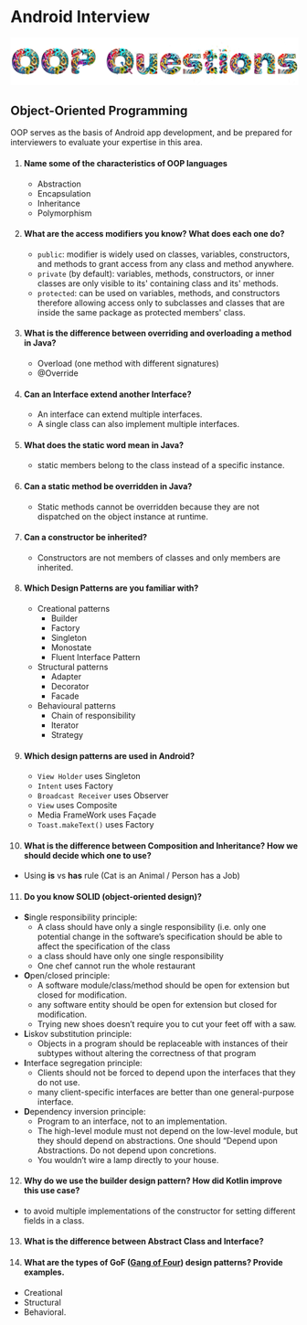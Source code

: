# Android Interview
![Android Interview - OOP Questions](images/oop.png)

## Object-Oriented Programming

OOP serves as the basis of Android app development, and be prepared for interviewers to evaluate your expertise in this area.

1. #### Name some of the characteristics of OOP languages

   * Abstraction
   * Encapsulation
   * Inheritance
   * Polymorphism

2. #### What are the access modifiers you know? What does each one do?

   * `public`: modifier is widely used on classes, variables, constructors, and methods to grant access from any class and method anywhere.
   * `private` (by default): variables, methods, constructors, or inner classes are only visible to its' containing class and its' methods.
   * `protected`: can be used on variables, methods, and constructors therefore allowing access only to subclasses and classes that are inside the same package as protected members' class.

3. #### What is the difference between overriding and overloading a method in Java?

   * Overload (one method with different signatures)
   * @Override

4. #### Can an Interface extend another Interface?

   * An interface can extend multiple interfaces.
   * A single class can also implement multiple interfaces.

5. #### What does the static word mean in Java?

   * static members belong to the class instead of a specific instance.

6. #### Can a static method be overridden in Java?

   * Static methods cannot be overridden because they are not dispatched on the object instance at runtime.

7. #### Can a constructor be inherited?

   * Constructors are not members of classes and only members are inherited.

8. #### Which Design Patterns are you familiar with?

   * Creational patterns
     * Builder
     * Factory
     * Singleton
     * Monostate
     * Fluent Interface Pattern
   * Structural patterns
     * Adapter
     * Decorator
     * Facade
   * Behavioural patterns
     * Chain of responsibility
     * Iterator
     * Strategy

9. #### Which design patterns are used in Android?

   * `View Holder` uses Singleton
   * `Intent` uses Factory
   * `Broadcast Receiver` uses Observer
   * `View` uses Composite
   * Media FrameWork uses Façade
   * `Toast.makeText()` uses Factory

10. #### What is the difference between Composition and Inheritance? How we should decide which one to use?

   * Using **is** vs **has** rule (Cat is an Animal / Person has a Job)

11. #### Do you know SOLID (object-oriented design)?

   * **S**ingle responsibility principle:
     * A class should have only a single responsibility (i.e. only one potential change in the software’s specification should be able to affect the specification of the class
     * a class should have only one single responsibility
     * One chef cannot run the whole restaurant
   * **O**pen/closed principle:
     * A software module/class/method should be open for extension but closed for modification.
     * any software entity should be open for extension but closed for modification.
     * Trying new shoes doesn’t require you to cut your feet off with a saw.
   * **L**iskov substitution principle:
     * Objects in a program should be replaceable with instances of their subtypes without altering the correctness of that program
   * **I**nterface segregation principle:
     * Clients should not be forced to depend upon the interfaces that they do not use.
     * many client-specific interfaces are better than one general-purpose interface.
   * **D**ependency inversion principle:
     * Program to an interface, not to an implementation.
     * The high-level module must not depend on the low-level module, but they should depend on abstractions. One should “Depend upon Abstractions. Do not depend upon concretions.
     * You wouldn’t wire a lamp directly to your house.

12. #### Why do we use the builder design pattern? How did Kotlin improve this use case?

   * to avoid multiple implementations of the constructor for setting different fields in a class.

13. #### What is the difference between Abstract Class and Interface?

14. #### What are the types of GoF ([Gang of Four](https://en.wikipedia.org/wiki/Design_Patterns)) design patterns? Provide examples.

   * Creational
   * Structural
   * Behavioral.
